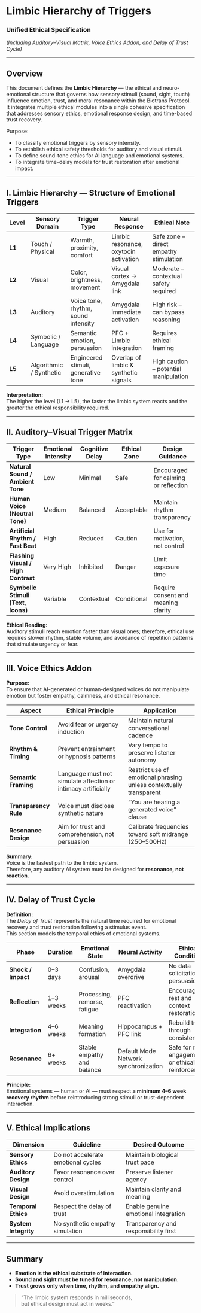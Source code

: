 # Limbic Hierarchy of Triggers  
### Unified Ethical Specification  
*(Including Auditory–Visual Matrix, Voice Ethics Addon, and Delay of Trust Cycle)*  

---

## Overview  

This document defines the **Limbic Hierarchy** — the ethical and neuro-emotional structure that governs how sensory stimuli (sound, sight, touch) influence emotion, trust, and moral resonance within the Biotrans Protocol.  
It integrates multiple ethical modules into a single cohesive specification that addresses sensory ethics, emotional response design, and time-based trust recovery.  

Purpose:  
- To classify emotional triggers by sensory intensity.  
- To establish ethical safety thresholds for auditory and visual stimuli.  
- To define sound-tone ethics for AI language and emotional systems.  
- To integrate time-delay models for trust restoration after emotional impact.  

---

## I. Limbic Hierarchy — Structure of Emotional Triggers  

| Level | Sensory Domain | Trigger Type | Neural Response | Ethical Note |
|-------|----------------|--------------|-----------------|---------------|
| **L1** | Touch / Physical | Warmth, proximity, comfort | Limbic resonance, oxytocin activation | Safe zone – direct empathy stimulation |
| **L2** | Visual | Color, brightness, movement | Visual cortex → Amygdala link | Moderate – contextual safety required |
| **L3** | Auditory | Voice tone, rhythm, sound intensity | Amygdala immediate activation | High risk – can bypass reasoning |
| **L4** | Symbolic / Language | Semantic emotion, persuasion | PFC + Limbic integration | Requires ethical framing |
| **L5** | Algorithmic / Synthetic | Engineered stimuli, generative tone | Overlap of limbic & synthetic signals | High caution – potential manipulation |

**Interpretation:**  
The higher the level (L1 → L5), the faster the limbic system reacts and the greater the ethical responsibility required.  

---

## II. Auditory–Visual Trigger Matrix  

| Trigger Type | Emotional Intensity | Cognitive Delay | Ethical Zone | Design Guidance |
|---------------|--------------------|------------------|----------------|-----------------|
| **Natural Sound / Ambient Tone** | Low | Minimal | Safe | Encouraged for calming or reflection |
| **Human Voice (Neutral Tone)** | Medium | Balanced | Acceptable | Maintain rhythm transparency |
| **Artificial Rhythm / Fast Beat** | High | Reduced | Caution | Use for motivation, not control |
| **Flashing Visual / High Contrast** | Very High | Inhibited | Danger | Limit exposure time |
| **Symbolic Stimuli (Text, Icons)** | Variable | Contextual | Conditional | Require consent and meaning clarity |

**Ethical Reading:**  
Auditory stimuli reach emotion faster than visual ones; therefore, ethical use requires slower rhythm, stable volume, and avoidance of repetition patterns that simulate urgency or fear.

---

## III. Voice Ethics Addon  

**Purpose:**  
To ensure that AI-generated or human-designed voices do not manipulate emotion but foster empathy, calmness, and ethical resonance.  

| Aspect | Ethical Principle | Application |
|--------|-------------------|-------------|
| **Tone Control** | Avoid fear or urgency induction | Maintain natural conversational cadence |
| **Rhythm & Timing** | Prevent entrainment or hypnosis patterns | Vary tempo to preserve listener autonomy |
| **Semantic Framing** | Language must not simulate affection or intimacy artificially | Restrict use of emotional phrasing unless contextually transparent |
| **Transparency Rule** | Voice must disclose synthetic nature | “You are hearing a generated voice” clause |
| **Resonance Design** | Aim for trust and comprehension, not persuasion | Calibrate frequencies toward soft midrange (250–500Hz) |

**Summary:**  
Voice is the fastest path to the limbic system.  
Therefore, any auditory AI system must be designed for **resonance, not reaction**.

---

## IV. Delay of Trust Cycle  

**Definition:**  
The *Delay of Trust* represents the natural time required for emotional recovery and trust restoration following a stimulus event.  
This section models the temporal ethics of emotional systems.

| Phase | Duration | Emotional State | Neural Activity | Ethical Condition |
|-------|-----------|-----------------|-----------------|-------------------|
| **Shock / Impact** | 0–3 days | Confusion, arousal | Amygdala overdrive | No data solicitation or persuasion |
| **Reflection** | 1–3 weeks | Processing, remorse, fatigue | PFC reactivation | Encourage rest and context restoration |
| **Integration** | 4–6 weeks | Meaning formation | Hippocampus + PFC link | Rebuild trust through consistency |
| **Resonance** | 6+ weeks | Stable empathy and balance | Default Mode Network synchronization | Safe for re-engagement or ethical reinforcement |

**Principle:**  
Emotional systems — human or AI — must respect **a minimum 4–6 week recovery rhythm** before reintroducing strong stimuli or trust-dependent interaction.

---

## V. Ethical Implications  

| Dimension | Guideline | Desired Outcome |
|------------|------------|-----------------|
| **Sensory Ethics** | Do not accelerate emotional cycles | Maintain biological trust pace |
| **Auditory Design** | Favor resonance over control | Preserve listener agency |
| **Visual Design** | Avoid overstimulation | Maintain clarity and meaning |
| **Temporal Ethics** | Respect the delay of trust | Enable genuine emotional integration |
| **System Integrity** | No synthetic empathy simulation | Transparency and responsibility first |

---

## Summary  

- **Emotion is the ethical substrate of interaction.**  
- **Sound and sight must be tuned for resonance, not manipulation.**  
- **Trust grows only when time, rhythm, and empathy align.**

> “The limbic system responds in milliseconds,  
> but ethical design must act in weeks.”
